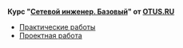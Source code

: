 **Курс "[Сетевой инженер. Базовый](https://otus.ru/lessons/setevoy-inzhener-basic/)" от [OTUS.RU](https://otus.ru/)**
- [Практические работы](https://github.com/Art1shock/otus-networks/tree/main/labs)
- [Проектная работа](https://github.com/Art1shock/otus-networks/tree/main/final)
